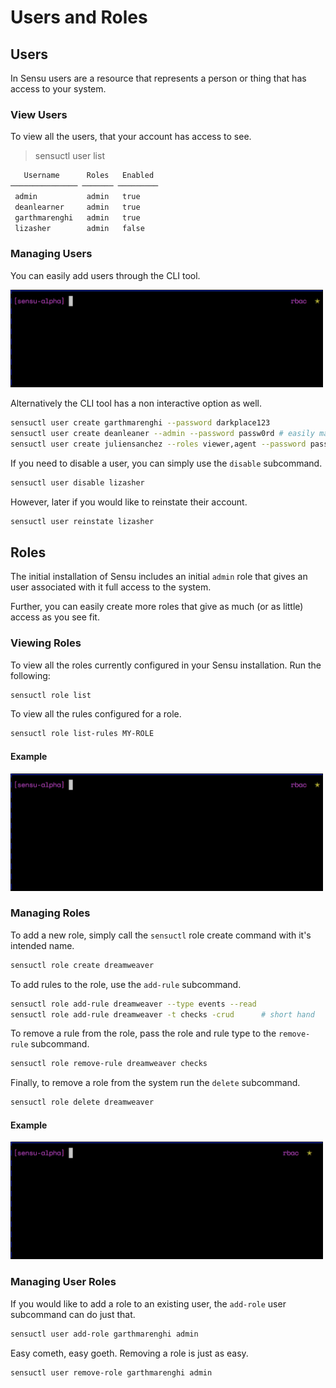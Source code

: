 # Users and Roles

## Users

In Sensu users are a resource that represents a person or thing that has access
to your system.

### View Users

To view all the users, that your account has access to see.

> sensuctl user list
```sh
   Username      Roles   Enabled
─────────────── ─────── ─────────
 admin           admin   true
 deanlearner     admin   true
 garthmarenghi   admin   true
 lizasher        admin   false
```

### Managing Users

You can easily add users through the CLI tool.

<img src="./assets/sensuctl-user-create.gif" alt="create user" width="500px" />

Alternatively the CLI tool has a non interactive option as well.

```sh
sensuctl user create garthmarenghi --password darkplace123
sensuctl user create deanleaner --admin --password passw0rd # easily make them an admin
sensuctl user create juliensanchez --roles viewer,agent --password passw0rd # apply roles
```

If you need to disable a user, you can simply use the `disable` subcommand.

```sh
sensuctl user disable lizasher
```

However, later if you would like to reinstate their account.

```sh
sensuctl user reinstate lizasher
```

## Roles

The initial installation of Sensu includes an initial `admin` role that gives an
user associated with it full access to the system.

Further, you can easily create more roles that give as much (or as little) access
as you see fit.

### Viewing Roles

To view all the roles currently configured in your Sensu installation. Run the
following:

```sh
sensuctl role list
```

To view all the rules configured for a role.

```sh
sensuctl role list-rules MY-ROLE
```

#### Example

<img src="./assets/sensuctl-role-list.gif" alt="sensuctl list roles" width="500px" />

### Managing Roles

To add a new role, simply call the `sensuctl` role create command with it's
intended name.

```sh
sensuctl role create dreamweaver
```

To add rules to the role, use the `add-rule` subcommand.

```sh
sensuctl role add-rule dreamweaver --type events --read
sensuctl role add-rule dreamweaver -t checks -crud      # short hand
```

To remove a rule from the role, pass the role and rule type to the `remove-rule`
subcommand.

```sh
sensuctl role remove-rule dreamweaver checks
```

Finally, to remove a role from the system run the `delete` subcommand.

```sh
sensuctl role delete dreamweaver
```

#### Example

<img src="./assets/sensuctl-role-manage.gif" alt="sensuctl list roles" width="500px" />


### Managing User Roles

If you would like to add a role to an existing user, the `add-role` user
subcommand can do just that.

```sh
sensuctl user add-role garthmarenghi admin
```

Easy cometh, easy goeth. Removing a role is just as easy.

```sh
sensuctl user remove-role garthmarenghi admin
```
